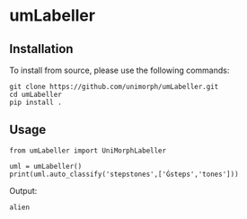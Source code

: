 # umLabeller

## Installation

To install from source, please use the following commands:

```
git clone https://github.com/unimorph/umLabeller.git
cd umLabeller
pip install .
```

## Usage

```
from umLabeller import UniMorphLabeller

uml = umLabeller()
print(uml.auto_classify('stepstones',['Ġsteps','tones']))
```

Output:

```
alien
```
